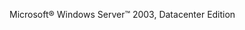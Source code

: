 <Token xmlns:xlink="http://www.w3.org/1999/xlink">Microsoft® Windows Server™ 2003, Datacenter Edition</Token>